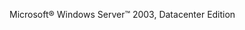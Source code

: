 <Token xmlns:xlink="http://www.w3.org/1999/xlink">Microsoft® Windows Server™ 2003, Datacenter Edition</Token>